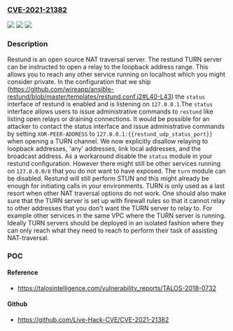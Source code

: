 ### [CVE-2021-21382](https://cve.mitre.org/cgi-bin/cvename.cgi?name=CVE-2021-21382)
![](https://img.shields.io/static/v1?label=Product&message=restund&color=blue)
![](https://img.shields.io/static/v1?label=Version&message=n%2Fa&color=blue)
![](https://img.shields.io/static/v1?label=Vulnerability&message=CWE-668%3A%20Exposure%20of%20Resource%20to%20Wrong%20Sphere&color=brighgreen)

### Description

Restund is an open source NAT traversal server. The restund TURN server can be instructed to open a relay to the loopback address range. This allows you to reach any other service running on localhost which you might consider private. In the configuration that we ship (https://github.com/wireapp/ansible-restund/blob/master/templates/restund.conf.j2#L40-L43) the `status` interface of restund is enabled and is listening on `127.0.0.1`.The `status` interface allows users to issue administrative commands to `restund` like listing open relays or draining connections. It would be possible for an attacker to contact the status interface and issue administrative commands by setting `XOR-PEER-ADDRESS` to `127.0.0.1:{{restund_udp_status_port}}` when opening a TURN channel. We now explicitly disallow relaying to loopback addresses, 'any' addresses, link local addresses, and the broadcast address. As a workaround disable the `status` module in your restund configuration. However there might still be other services running on `127.0.0.0/8` that you do not want to have exposed. The `turn` module can be disabled. Restund will still perform STUN and this might already be enough for initiating calls in your environments. TURN is only used as a last resort when other NAT traversal options do not work. One should also make sure that the TURN server is set up with firewall rules so that it cannot relay to other addresses that you don't want the TURN server to relay to. For example other services in the same VPC where the TURN server is running. Ideally TURN servers should be deployed in an isolated fashion where they can only reach what they need to reach to perform their task of assisting NAT-traversal.

### POC

#### Reference
- https://talosintelligence.com/vulnerability_reports/TALOS-2018-0732

#### Github
- https://github.com/Live-Hack-CVE/CVE-2021-21382

